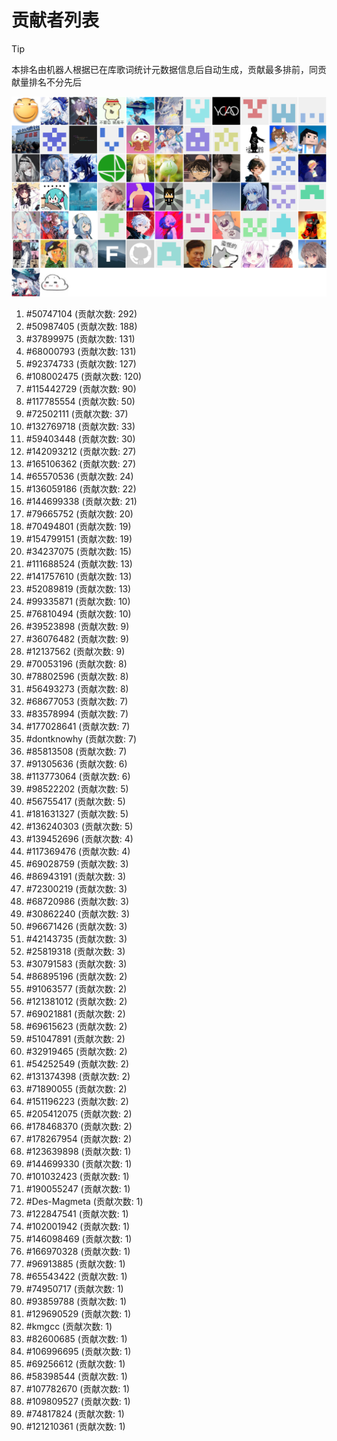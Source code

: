 # 贡献者列表

> [!TIP]
> 本排名由机器人根据已在库歌词统计元数据信息后自动生成，贡献最多排前，同贡献量排名不分先后

![贡献者头像画廊](./CONTRIBUTORS.svg)

1. #50747104 (贡献次数: 292)
2. #50987405 (贡献次数: 188)
3. #37899975 (贡献次数: 131)
4. #68000793 (贡献次数: 131)
5. #92374733 (贡献次数: 127)
6. #108002475 (贡献次数: 120)
7. #115442729 (贡献次数: 90)
8. #117785554 (贡献次数: 50)
9. #72502111 (贡献次数: 37)
10. #132769718 (贡献次数: 33)
11. #59403448 (贡献次数: 30)
12. #142093212 (贡献次数: 27)
13. #165106362 (贡献次数: 27)
14. #65570536 (贡献次数: 24)
15. #136059186 (贡献次数: 22)
16. #144699338 (贡献次数: 21)
17. #79665752 (贡献次数: 20)
18. #70494801 (贡献次数: 19)
19. #154799151 (贡献次数: 19)
20. #34237075 (贡献次数: 15)
21. #111688524 (贡献次数: 13)
22. #141757610 (贡献次数: 13)
23. #52089819 (贡献次数: 13)
24. #99335871 (贡献次数: 10)
25. #76810494 (贡献次数: 10)
26. #39523898 (贡献次数: 9)
27. #36076482 (贡献次数: 9)
28. #12137562 (贡献次数: 9)
29. #70053196 (贡献次数: 8)
30. #78802596 (贡献次数: 8)
31. #56493273 (贡献次数: 8)
32. #68677053 (贡献次数: 7)
33. #83578994 (贡献次数: 7)
34. #177028641 (贡献次数: 7)
35. #dontknowhy (贡献次数: 7)
36. #85813508 (贡献次数: 7)
37. #91305636 (贡献次数: 6)
38. #113773064 (贡献次数: 6)
39. #98522202 (贡献次数: 5)
40. #56755417 (贡献次数: 5)
41. #181631327 (贡献次数: 5)
42. #136240303 (贡献次数: 5)
43. #139452696 (贡献次数: 4)
44. #117369476 (贡献次数: 4)
45. #69028759 (贡献次数: 3)
46. #86943191 (贡献次数: 3)
47. #72300219 (贡献次数: 3)
48. #68720986 (贡献次数: 3)
49. #30862240 (贡献次数: 3)
50. #96671426 (贡献次数: 3)
51. #42143735 (贡献次数: 3)
52. #25819318 (贡献次数: 3)
53. #30791583 (贡献次数: 3)
54. #86895196 (贡献次数: 2)
55. #91063577 (贡献次数: 2)
56. #121381012 (贡献次数: 2)
57. #69021881 (贡献次数: 2)
58. #69615623 (贡献次数: 2)
59. #51047891 (贡献次数: 2)
60. #32919465 (贡献次数: 2)
61. #54252549 (贡献次数: 2)
62. #131374398 (贡献次数: 2)
63. #71890055 (贡献次数: 2)
64. #151196223 (贡献次数: 2)
65. #205412075 (贡献次数: 2)
66. #178468370 (贡献次数: 2)
67. #178267954 (贡献次数: 2)
68. #123639898 (贡献次数: 1)
69. #144699330 (贡献次数: 1)
70. #101032423 (贡献次数: 1)
71. #190055247 (贡献次数: 1)
72. #Des-Magmeta (贡献次数: 1)
73. #122847541 (贡献次数: 1)
74. #102001942 (贡献次数: 1)
75. #146098469 (贡献次数: 1)
76. #166970328 (贡献次数: 1)
77. #96913885 (贡献次数: 1)
78. #65543422 (贡献次数: 1)
79. #74950717 (贡献次数: 1)
80. #93859788 (贡献次数: 1)
81. #129690529 (贡献次数: 1)
82. #kmgcc (贡献次数: 1)
83. #82600685 (贡献次数: 1)
84. #106996695 (贡献次数: 1)
85. #69256612 (贡献次数: 1)
86. #58398544 (贡献次数: 1)
87. #107782670 (贡献次数: 1)
88. #109809527 (贡献次数: 1)
89. #74817824 (贡献次数: 1)
90. #121210361 (贡献次数: 1)

